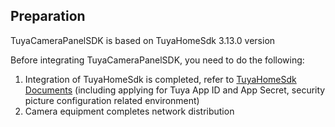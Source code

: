 ## Preparation

TuyaCameraPanelSDK is based on TuyaHomeSdk 3.13.0 version



Before integrating TuyaCameraPanelSDK, you need to do the following:

1. Integration of TuyaHomeSdk is completed, refer to [TuyaHomeSdk Documents](https://tuyainc.github.io/tuyasmart_home_android_sdk_doc/zh-hans/) (including applying for Tuya App ID and App Secret, security picture configuration related environment)
2. Camera equipment completes network distribution

